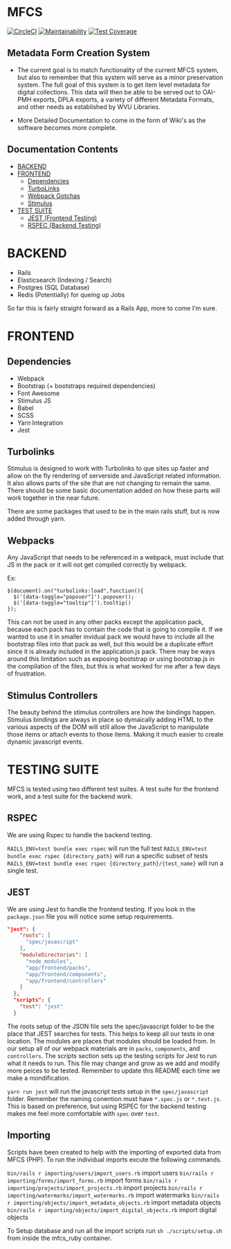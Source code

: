 # MFCS
[![CircleCI](https://circleci.com/gh/wvulibraries/mfcs-ruby.svg?style=svg)](https://circleci.com/gh/wvulibraries/mfcs-ruby)
[![Maintainability](https://api.codeclimate.com/v1/badges/fae0d299e71e41e042dd/maintainability)](https://codeclimate.com/github/wvulibraries/mfcs-ruby/maintainability)
[![Test Coverage](https://api.codeclimate.com/v1/badges/dc9fb3109c8a8ff1301c/test_coverage)](https://codeclimate.com/github/wvulibraries/mfcs-ruby/test_coverage)


## Metadata Form Creation System 
- The current goal is to match functionality of the current MFCS system, but also to remember that this system will serve as a minor preservation system.  The full goal of this system is to get item level metadata for digital collections.  This data will then be able to be served out to OAI-PMH exports, DPLA exports, a variety of different Metadata Formats, and other needs as established by WVU Libraries.

- More Detailed Documentation to come in the form of Wiki's as the software becomes more complete.  

## Documentation Contents
- [BACKEND](#BACKEND)
- [FRONTEND](#FRONTEND)
  - [Dependencies](#dependencies)
  - [TurboLinks](#turbolinks)
  - [Webpack Gotchas](#webpacks)
  - [Stimulus](#stimulus-controllers)
- [TEST SUITE](#TESTING-SUITE)
  - [JEST (Frontend Testing)](#JEST)
  - [RSPEC (Backend Testing)](#RSPEC)

# BACKEND 
  - Rails 
  - Elasticsearch (Indexing / Search)
  - Postgres (SQL Database)
  - Redis (Potentially) for queing up Jobs

So far this is fairly straight forward as a Rails App, more to come I'm sure.

# FRONTEND

## Dependencies
  - Webpack
  - Bootstrap (+ bootstraps required dependencies)
  - Font Awesome 
  - Stimulus JS
  - Babel
  - SCSS
  - Yarn Integration 
  - Jest

## Turbolinks 
Stimulus is designed to work with Turbolinks to que sites up faster and allow on the fly rendering of serverside and JavaScript related information.  It also allows parts of the site that are not changing to remain the same.  There should be some basic documentation added on how these parts will work together in the near future.

There are some packages that used to be in the main rails stuff, but is now added through yarn.  

## Webpacks 
Any JavaScript that needs to be referenced in a webpack, must include that JS in the pack or it will not get compiled correctly by webpack.  

Ex: 
```
$(document).on("turbolinks:load",function(){
  $('[data-toggle="popover"]').popover();
  $('[data-toggle="tooltip"]').tooltip()
});
```

This can not be used in any other packs except the application pack, because each pack has to contain the code that is going to compile it.  If we wanted to use it in smaller invidual pack we would have to include all the bootstrap files into that pack as well, but this would be a duplicate effort since it is already included in the application.js pack.  There may be ways around this limitation such as exposing bootstrap or using bootstrap.js in the compilation of the files, but this is what worked for me after a few days of frustration. 

## Stimulus Controllers 

The beauty behind the stimulus controllers are how the bindings happen.  Stimulus bindings are always in place so dymaically adding HTML to the various aspects of the DOM will still allow the JavaScript to manipulate those items or attach events to those items.  Making it much easier to create dynamic javascript events.

# TESTING SUITE
MFCS is tested using two different test suites.  A test suite for the frontend work, and a test suite for the backend work.  

## RSPEC
We are using Rspec to handle the backend testing.

`RAILS_ENV=test bundle exec rspec` will run the full test
`RAILS_ENV=test bundle exec rspec {directory_path}` will run a specific subset of tests
`RAILS_ENV=test bundle exec rspec {directory_path}/{test_name}` will run a single test.

## JEST
We are using Jest to handle the frontend testing.  If you look in the `package.json` file you will notice some setup requirements. 

```json
"jest": {
    "roots": [
      "spec/javascript"
    ],
    "moduleDirectories": [
      "node_modules",
      "app/frontend/packs", 
      "app/frontend/components", 
      "app/frontend/controllers"
    ]
  }, 
  "scripts": {
    "test": "jest"
  }
  ``` 

  The roots setup of the JSON file sets the spec/javascript folder to be the place that JEST searches for tests.  This helps to keep all our tests in one location.  The modules are places that modules should be loaded from.  In our setup all of our webpack materials are in `packs`, `components`, and `controllers`.  The scripts section sets up the testing scripts for Jest to run what it needs to run.  This file may change and grow as we add and modify more peices to be tested.  Remember to update this README each time we make a mondification.

  `yarn run jest` will run the javascript tests setup in the `spec/javascript` folder.  Remember the naming conention must have `*.spec.js` or `*.test.js`.  This is based on preference, but using RSPEC for the backend testing makes me feel more comfortable with `spec` over `test`. 

  ## Importing
  Scripts have been created to help with the importing of exported data from MFCS (PHP). To run the individual imports excute the following commands.

  `bin/rails r importing/users/import_users.rb` import users
  `bin/rails r importing/forms/import_forms.rb` import forms
  `bin/rails r importing/projects/import_projects.rb` import projects
  `bin/rails r importing/watermarks/import_watermarks.rb` import watermarks
  `bin/rails r importing/objects/import_metadata_objects.rb` import metadata objects
  `bin/rails r importing/objects/import_digital_objects.rb` import digital objects

  To Setup database and run all the import scripts run `sh ./scripts/setup.sh` from inside the mfcs_ruby container.





